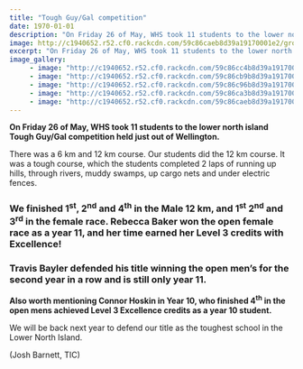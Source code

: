 ```yaml
---
title: "Tough Guy/Gal competition"
date: 1970-01-01
description: "On Friday 26 of May, WHS took 11 students to the lower north island Tough Guy/Gal competition held just out of Wellington..."
image: http://c1940652.r52.cf0.rackcdn.com/59c86caeb8d39a19170001e2/group-at-finish-with-medals.jpg
excerpt: "On Friday 26 of May, WHS took 11 students to the lower north island Tough Guy/Gal competition held just out of Wellington."
image_gallery:
     - image: "http://c1940652.r52.cf0.rackcdn.com/59c86cc4b8d39a19170001e6/medals-3-girls.jpg"
     - image: "http://c1940652.r52.cf0.rackcdn.com/59c86cb9b8d39a19170001e4/medals-3-boys.jpg"
     - image: "http://c1940652.r52.cf0.rackcdn.com/59c86c96b8d39a19170001de/good-muddy-shot-of-students.jpg"
     - image: "http://c1940652.r52.cf0.rackcdn.com/59c86ca3b8d39a19170001e0/great-photo-of-girl.jpg"
     - image: "http://c1940652.r52.cf0.rackcdn.com/59c86caeb8d39a19170001e2/group-at-finish-with-medals.jpg"
---
```


<p><strong>On Friday 26&nbsp;of May, WHS took 11 students to the lower north island Tough Guy/Gal competition held just out of Wellington.</strong></p>
<p>There was a 6 km and 12 km course. Our students did the 12 km course. It was a tough course, which the students completed 2 laps of running up hills, through rivers, muddy swamps, up cargo nets and under electric fences.</p>
<h3><strong>We finished 1<sup>st</sup>, 2<sup>nd</sup> and 4<sup>th</sup> in the Male 12 km, and 1<sup>st</sup> 2<sup>nd</sup> and 3<sup>rd</sup> in the female race. Rebecca Baker won the open female race as a year 11, and her time earned her Level 3 credits with Excellence!</strong></h3>
<h3><strong>Travis Bayler defended his title winning the open men&rsquo;s for the second year in a row and is still only year 11. </strong></h3>
<p><strong>Also worth mentioning Connor Hoskin in Year 10, who finished 4<sup>th</sup> in the open mens achieved Level 3 Excellence credits as a year 10 student.</strong></p>
<p>We will be back next year to defend our title as the toughest school in the Lower North Island.&nbsp;</p>
<p>(Josh Barnett, TIC)</p>

